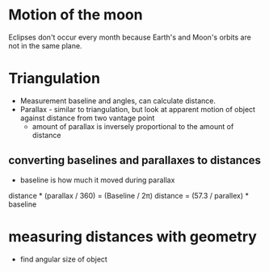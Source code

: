 # Motion of the moon

Eclipses don't occur every month because Earth's and Moon's orbits are not in the same plane.

# Triangulation

* Measurement baseline and angles, can calculate distance.
* Parallax - similar to triangulation, but look at apparent motion of object against distance from two vantage point
    * amount of parallax is inversely proportional to the amount of distance

## converting baselines and parallaxes to distances

* baseline is how much it moved during parallax

distance * (parallax / 360) = (Baseline / 2π)
distance = (57.3 / parallex) * baseline

# measuring distances with geometry

* find angular size of object
